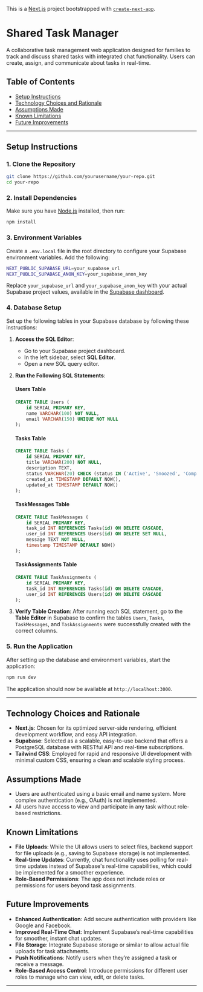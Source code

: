 This is a [Next.js](https://nextjs.org) project bootstrapped with [`create-next-app`](https://nextjs.org/docs/app/api-reference/cli/create-next-app).

# Shared Task Manager

A collaborative task management web application designed for families to track and discuss shared tasks with integrated chat functionality. Users can create, assign, and communicate about tasks in real-time.

## Table of Contents

- [Setup Instructions](#setup-instructions)
- [Technology Choices and Rationale](#technology-choices-and-rationale)
- [Assumptions Made](#assumptions-made)
- [Known Limitations](#known-limitations)
- [Future Improvements](#future-improvements)

---

## Setup Instructions

### 1. Clone the Repository

```bash
git clone https://github.com/yourusername/your-repo.git
cd your-repo
```

### 2. Install Dependencies

Make sure you have [Node.js](https://nodejs.org/) installed, then run:

```bash
npm install
```

### 3. Environment Variables

Create a `.env.local` file in the root directory to configure your Supabase environment variables. Add the following:

```bash
NEXT_PUBLIC_SUPABASE_URL=your_supabase_url
NEXT_PUBLIC_SUPABASE_ANON_KEY=your_supabase_anon_key
```

Replace `your_supabase_url` and `your_supabase_anon_key` with your actual Supabase project values, available in the [Supabase dashboard](https://app.supabase.io/).

### 4. Database Setup

Set up the following tables in your Supabase database by following these instructions:

1. **Access the SQL Editor**:
   - Go to your Supabase project dashboard.
   - In the left sidebar, select **SQL Editor**.
   - Open a new SQL query editor.

2. **Run the Following SQL Statements**:

   #### Users Table
   ```sql
   CREATE TABLE Users (
       id SERIAL PRIMARY KEY,
       name VARCHAR(100) NOT NULL,
       email VARCHAR(150) UNIQUE NOT NULL
   );
   ```

   #### Tasks Table
   ```sql
   CREATE TABLE Tasks (
       id SERIAL PRIMARY KEY,
       title VARCHAR(200) NOT NULL,
       description TEXT,
       status VARCHAR(20) CHECK (status IN ('Active', 'Snoozed', 'Completed')) DEFAULT 'Active',
       created_at TIMESTAMP DEFAULT NOW(),
       updated_at TIMESTAMP DEFAULT NOW()
   );
   ```

   #### TaskMessages Table
   ```sql
   CREATE TABLE TaskMessages (
       id SERIAL PRIMARY KEY,
       task_id INT REFERENCES Tasks(id) ON DELETE CASCADE,
       user_id INT REFERENCES Users(id) ON DELETE SET NULL,
       message TEXT NOT NULL,
       timestamp TIMESTAMP DEFAULT NOW()
   );
   ```

   #### TaskAssignments Table
   ```sql
   CREATE TABLE TaskAssignments (
       id SERIAL PRIMARY KEY,
       task_id INT REFERENCES Tasks(id) ON DELETE CASCADE,
       user_id INT REFERENCES Users(id) ON DELETE CASCADE
   );
   ```

3. **Verify Table Creation**:
   After running each SQL statement, go to the **Table Editor** in Supabase to confirm the tables `Users`, `Tasks`, `TaskMessages`, and `TaskAssignments` were successfully created with the correct columns.

### 5. Run the Application

After setting up the database and environment variables, start the application:

```bash
npm run dev
```

The application should now be available at `http://localhost:3000`.

---

## Technology Choices and Rationale

- **Next.js**: Chosen for its optimized server-side rendering, efficient development workflow, and easy API integration.
- **Supabase**: Selected as a scalable, easy-to-use backend that offers a PostgreSQL database with RESTful API and real-time subscriptions.
- **Tailwind CSS**: Employed for rapid and responsive UI development with minimal custom CSS, ensuring a clean and scalable styling process.

## Assumptions Made

- Users are authenticated using a basic email and name system. More complex authentication (e.g., OAuth) is not implemented.
- All users have access to view and participate in any task without role-based restrictions.

## Known Limitations

- **File Uploads**: While the UI allows users to select files, backend support for file uploads (e.g., saving to Supabase storage) is not implemented.
- **Real-time Updates**: Currently, chat functionality uses polling for real-time updates instead of Supabase's real-time capabilities, which could be implemented for a smoother experience.
- **Role-Based Permissions**: The app does not include roles or permissions for users beyond task assignments.

## Future Improvements

- **Enhanced Authentication**: Add secure authentication with providers like Google and Facebook.
- **Improved Real-Time Chat**: Implement Supabase’s real-time capabilities for smoother, instant chat updates.
- **File Storage**: Integrate Supabase storage or similar to allow actual file uploads for task attachments.
- **Push Notifications**: Notify users when they’re assigned a task or receive a message.
- **Role-Based Access Control**: Introduce permissions for different user roles to manage who can view, edit, or delete tasks.

---
```